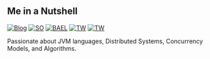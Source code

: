 Me in a Nutshell
-----
[![Blog](https://img.shields.io/badge/personal-blog-ed55e3.svg?style=for-the-badge)](https://alidg.me/blog)
[![SO](https://img.shields.io/badge/stack-overflow-f59b42.svg?style=for-the-badge)](https://stackoverflow.com/users/1393484/ali-dehghani)
[![BAEL](https://img.shields.io/badge/profile-baeldung-00cc03.svg?style=for-the-badge)](https://www.baeldung.com/author/ali-dehghani/)
[![TW](https://img.shields.io/badge/twitter-4daedb.svg?style=for-the-badge)](https://twitter.com/alidehghanig)
[![TW](https://img.shields.io/badge/linked-in-007cb5.svg?style=for-the-badge)](https://ir.linkedin.com/in/alidehghanig)

Passionate about JVM languages, Distributed Systems, Concurrency Models, and Algorithms.